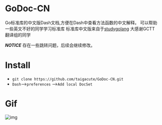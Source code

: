 # GoDoc-CN
Go标准库的中文版Dash文档,方便在Dash中查看方法函数的中文解释。
可以帮助一些英文不好的同学学习标准库
标准库中文版来自于[studygolang](https://studygolang.com/pkgdoc)
大感谢GCTT翻译组的同学


**_NOTICE_** 存在一些跳转问题，后续会继续修改。
# Install
* `git clone https://github.com/taigacute/GoDoc-CN.git`
* `Dash`-->`preferences` -->`Add local DocSet`

# Gif
![img](https://github.com/taigacute/IMG/blob/master/Dash/gocn.gif)
